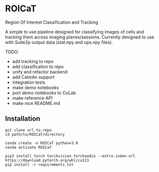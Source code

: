 # ROICaT
Region Of Interest Classification and Tracking

A simple to use pipeline designed for classifying images of cells and tracking them across imaging planes/sessions.
Currently designed to use with Suite2p output data (stat.npy and ops.npy files).

TODO:
- add tracking to repo
- add classification to repo
- unify and refactor backend
- add CaImAn support
- integration tests
- make demo notebooks
- port demo notebooks to CoLab
- make reference API
- make nice README.md


Installation
------------

```
git clone url.to.repo
cd path/to/ROICaT/directory

conda create -n ROICaT python=3.9
conda activate ROICaT

pip3 install torch torchvision torchaudio --extra-index-url https://download.pytorch.org/whl/cu113
pip install -r requirements.txt
```